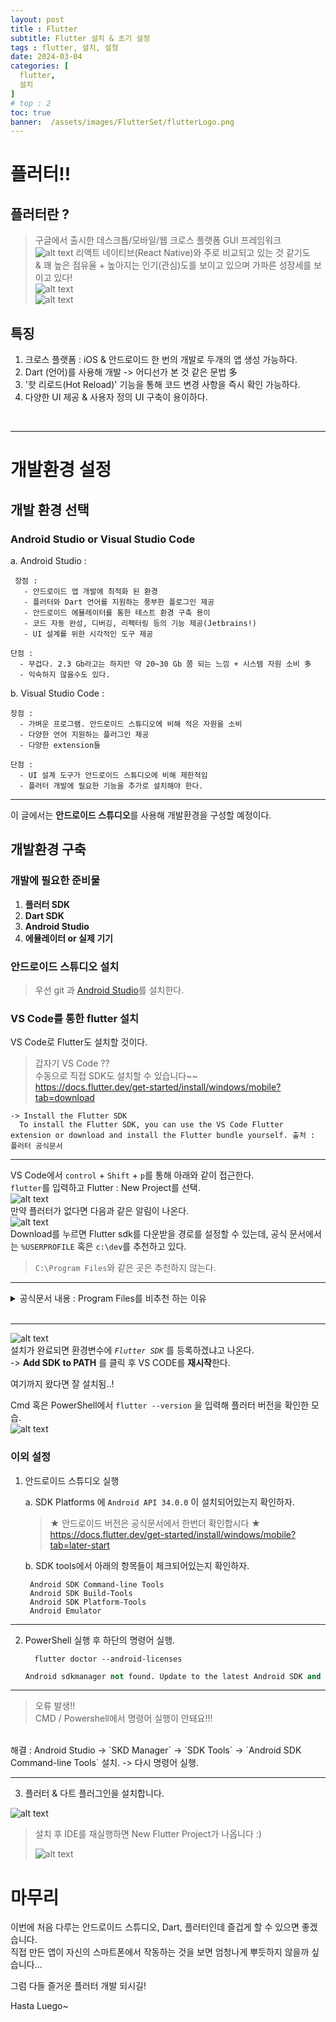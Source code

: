 ```yaml
---
layout: post
title : Flutter 
subtitle: Flutter 설치 & 초기 설정
tags : flutter, 설치, 설정
date: 2024-03-04
categories: [
  flutter,
  설치
]
# top : 2
toc: true
banner:  /assets/images/FlutterSet/flutterLogo.png
---
```


# 플러터!!

## 플러터란 ?
> 구글에서 출시한 데스크톱/모바일/웹 크로스 플랫폼 GUI 프레임워크  
![alt text](/assets/images/FlutterSet/Cross.png "플러터 공식 : 설치 가이드") 
> 리액트 네이티브(React Native)와 주로 비교되고 있는 것 같기도 <br>
> & 꽤 높은 점유율 + 높아지는 인기(관심)도를 보이고 있으며 가파른 성장세를 보이고 있다! <br>
> ![alt text](/assets/images/FlutterSet/tend.png) <br>
> ![alt text](/assets/images/FlutterSet/marketshare.png)<br>


## 특징
1. 크로스 플랫폼 :  iOS & 안드로이드 한 번의 개발로 두개의 앱 생성 가능하다. <br>
2. Dart (언어)를 사용해 개발  -> 어디선가 본 것 같은 문법 多<br>
3. '핫 리로드(Hot Reload)' 기능을 통해 코드 변경 사항을 즉시 확인 가능하다. <br>
4. 다양한 UI 제공 & 사용자 정의 UI 구축이 용이하다.


<br>

---

# 개발환경 설정

## 개발 환경 선택 
### Android Studio or Visual Studio Code  
a. Android Studio :  

     장점 : 
       - 안드로이드 앱 개발에 최적화 된 환경  
       - 플러터와 Dart 언어를 지원하는 풍부한 플로그인 제공  
       - 안드로이드 에뮬레이터를 통한 테스트 환경 구축 용이  
       - 코드 자동 완성, 디버깅, 리펙터링 등의 기능 제공(Jetbrains!)  
       - UI 설계를 위한 시각적인 도구 제공  

    단점 : 
      - 무겁다. 2.3 Gb라고는 하지만 약 20~30 Gb 쯤 되는 느낌 + 시스템 자원 소비 多
      - 익숙하지 않을수도 있다.
   
b. Visual Studio Code :   

    장점 : 
      - 가벼운 프로그램. 안드로이드 스튜디오에 비해 적은 자원을 소비
      - 다양한 언어 지원하는 플러그인 제공
      - 다양한 extension들

    단점 :   
      - UI 설계 도구가 안드로이드 스튜디오에 비해 제한적임
      - 플러터 개발에 필요한 기능을 추가로 설치해야 한다.

---

이 글에서는 **안드로이드 스튜디오**를 사용해 개발환경을 구성할 예정이다.

## 개발환경 구축


### 개발에 필요한 준비물
1. **플러터 SDK**
2. **Dart SDK**
3. **Android Studio**
4. **에뮬레이터 or 실제 기기**

### 안드로이드 스튜디오 설치
> 우선 git 과 [Android Studio](https://developer.android.com/studio?hl=ko)를 설치한다.

### VS Code를 통한 flutter 설치
VS Code로 Flutter도 설치할 것이다.
  > 갑자기 VS Code ??   
  > 수동으로 직접 SDK도 설치할 수 있습니다~~  
    https://docs.flutter.dev/get-started/install/windows/mobile?tab=download
    
    -> Install the Flutter SDK
      To install the Flutter SDK, you can use the VS Code Flutter extension or download and install the Flutter bundle yourself. 출처 : 플러터 공식문서
---

 VS Code에서 `control` + `Shift` + `p`를 통해 아래와 같이 접근한다.<br>
    `flutter`를 입력하고 Flutter : New Project를 선택. <br>
   ![alt text](/assets/images/FlutterSet/vs_install.png)<br>
   만약 플러터가 없다면 다음과 같은 알림이 나온다. <br>
  ![alt text](/assets/images/FlutterSet/VsCodeSDK.png) <br>
  Download를 누르면 Flutter sdk를 다운받을 경로를 설정할 수 있는데, 
  공식 문서에서는 `%USERPROFILE` 혹은 `c:\dev`를 추천하고 있다. <br>
  > `C:\Program Files`와 같은 곳은 추천하지 않는다.

---
  <details>
    <summary> 공식문서 내용 : Program Files를 비추천 하는 이유</summary>
    <div markdonw="1"> 
      
        Don’t install Flutter to a directory or path that meets one or both of the following conditions:  
        The path contains special characters or spaces.  
        The path requires elevated privileges.  
        As an example, C:\Program Files fails both conditions.  

    </div>
  </details>
  <br>

---

  ![alt text](/assets/images/FlutterSet/VSEndInstall.png)  
  설치가 완료되면 환경변수에 *`Flutter SDK`* 를 등록하겠냐고 나온다. <br> -> **Add SDK to PATH** 를 클릭 후 VS CODE를 **재시작**한다.


  여기까지 왔다면 잘 설치됨..!

  Cmd 혹은 PowerShell에서 `flutter --version` 을 입력해 플러터 버전을 확인한 모습. <br>
  ![alt text](/assets/images/FlutterSet/cmdCheck.png)

### 이외 설정

1. 안드로이드 스튜디오 실행  

   a. SDK Platforms 에 `Android API 34.0.0` 이 설치되어있는지 확인하자.
      > ★ 안드로이드 버전은 공식문서에서 한번더 확인합시다 ★   
      https://docs.flutter.dev/get-started/install/windows/mobile?tab=later-start
      
    
   b. SDK tools에서 아래의 항목들이 체크되어있는지 확인하자.

        Android SDK Command-line Tools  
        Android SDK Build-Tools  
        Android SDK Platform-Tools  
        Android Emulator  

---
2. PowerShell 실행 후 하단의 명령어 실행.

    ```shell
      flutter doctor --android-licenses 
    ``` 
    ```py
    Android sdkmanager not found. Update to the latest Android SDK and ensure that the cmdline-tools are installed to resolve this.
    ```
---
   > 오류 발생!!  
   CMD / Powershell에서 명령어 실행이 안돼요!!!  <br>
   <br>
  해결 :  
  Android Studio ->  `SKD Manager` -> `SDK Tools` -> `Android SDK Command-line Tools` 설치. ->  다시 명령어 실행.

---

3. 플러터 & 다트 플러그인을 설치합니다.<br>

![alt text](/assets/images/FlutterSet/ASplug.png)

>  설치 후 IDE를 재실행하면 New Flutter Project가 나옵니다 :) <br>
>
>  ![alt text](/assets/images/FlutterSet/ide.png)


# 마무리
이번에 처음 다루는 안드로이드 스튜디오, Dart, 플러터인데 즐겁게 할 수 있으면 좋겠습니다.  
직접 만든 앱이 자신의 스마트폰에서 작동하는 것을 보면 엄청나게 뿌듯하지 않을까 싶습니다...

그럼 다들 즐거운 플러터 개발 되시길!  

Hasta Luego~

